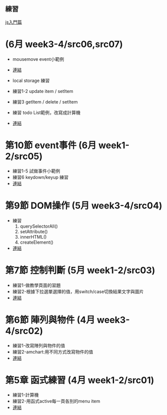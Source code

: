 ## 練習

[js入門篇](https://www.udemy.com/course/javascript-learning/)

#  (6月 week3-4/src06,src07)
- mousemove event小範例
- [連結](https://lottevic.github.io/2020js/src06)

- local storage 練習
- 練習1-2 update item / setItem
- 練習3   getItem / delete / setItem
- 練習    todo List範例，改寫成計算機
- [連結](https://lottevic.github.io/2020js/src07)

# 第10節 event事件 (6月 week1-2/src05)
- 練習1-5 試做事件小範例
- 練習6   keydown/keyup 練習
- [連結](https://lottevic.github.io/2020js/src05)

# 第9節 DOM操作 (5月 week3-4/src04)
- 練習
  1. querySelectorAll()
  1. setAttribute()
  1. innerHTML()
  1. createElement()
- [連結](https://lottevic.github.io/2020js/src04)

# 第7節 控制判斷 (5月 week1-2/src03)
- 練習1-做教學頁面的習題
- 練習2-根據下拉選單選擇的值，用switch/case切換結果文字與圖片
- [連結](https://lottevic.github.io/2020js/src03)


# 第6節 陣列與物件 (4月 week3-4/src02)
- 練習1-改寫陣列與物件的值
- 練習2-amchart:用不同方式改寫物件的值
- [連結](https://lottevic.github.io/2020js/src02)

# 第5章 函式練習 (4月 week1-2/src01)
- 練習1-計算機
- 練習2-用函式active每一頁各別的menu item
- [連結](https://lottevic.github.io/2020js/src01)



